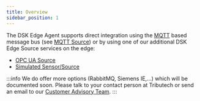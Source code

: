 ```yaml
---
title: Overview
sidebar_position: 1
---
```


The DSK Edge Agent supports direct integration using the [MQTT](https://mqtt.org/) based message bus (see [MQTT Source](./mqtt.md)) 
or by using one of our additional DSK Edge Source services on the edge:
* [OPC UA Source](./opc-ua.md)
* [Simulated Sensor/Source](./simulated.md)

:::info
We do offer more options (RabbitMQ, Siemens IE,...) which will be documented soon. Please talk to your contact person at Tributech or send an email to our [Customer Advisory Team](mailto:customer-advisory@tributech.io).
:::
